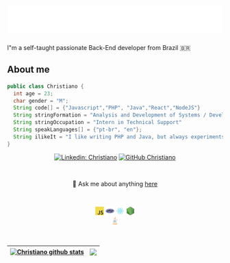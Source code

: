 <h1>
  <img src="name.svg" alt="Christiano Bourguignon">
</h1>

<marquue>

I"m a self-taught passionate Back-End developer from Brazil 🇧🇷

## About me

```java
public class Christiano {
  int age = 23;
  char gender = "M";
  String code[] = {"Javascript","PHP", "Java","React","NodeJS"}
  String stringFormation = "Analysis and Development of Systems / Developer Back-end"
  String stringOccupation = "Intern in Technical Support"
  String speakLanguages[] = {"pt-br", "en"};
  String ilikeIt = "I like writing PHP and Java, but always experiments other languages / Gosto de codar PHP e Java, mas sempre experimentando outras linguagues."
}
```
<div align="center">


[![Linkedin: Christiano](https://img.shields.io/badge/Linkedin-christianoBourguignon-blue?style=flat-square&logo=Linkedin&logoColor=white&link=https://www.linkedin.com/in/christianobourguignon/)](https://www.linkedin.com/in/christianobourguignon/)
[![GitHub Christiano](https://img.shields.io/github/followers/christianobourguignon?label=Seguidores&style=social)](https://github.com/christianoBourguignon)

<br>

💬 Ask me about anything [here](https://github.com/christianobourguignon/christianobourguignon/issues)

<br>

<code><img height="20" alt="Javascript" src="https://raw.githubusercontent.com/github/explore/80688e429a7d4ef2fca1e82350fe8e3517d3494d/topics/javascript/javascript.png"></code>
<code><img height="20" alt="PHP" src="https://raw.githubusercontent.com/github/explore/80688e429a7d4ef2fca1e82350fe8e3517d3494d/topics/php/php.png"></code>
<code><img height="20" alt="React" src="https://raw.githubusercontent.com/github/explore/80688e429a7d4ef2fca1e82350fe8e3517d3494d/topics/react/react.png"></code>
<code><img height="20" alt="NodeJS" src="https://raw.githubusercontent.com/github/explore/80688e429a7d4ef2fca1e82350fe8e3517d3494d/topics/nodejs/nodejs.png"></code>  
<code><img height="20" alt="Java" src="https://raw.githubusercontent.com/github/explore/80688e429a7d4ef2fca1e82350fe8e3517d3494d/topics/java/java.png"></code>  
</div>
<br>

| <a href="https://github.com/christianobourguignon/"><img align="center" src="https://github-readme-stats.vercel.app/api?username=christianobourguignon&show_icons=true&include_all_commits=true&theme=aura_dark&hide_border=true" alt="Christiano github stats" /></a> | <a href="https://github.com/christianobourguignon/"><img align="center" src="https://github-readme-stats.vercel.app/api/top-langs/?username=christianobourguignon&layout=donut&theme=aura_dark&hide_border=true" /></a> |
| ------------- | ------------- |
